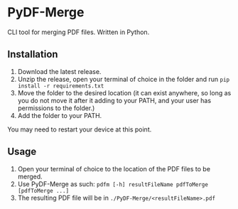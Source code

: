 # PyDF-Merge
CLI tool for merging PDF files. Written in Python.

## Installation
1. Download the latest release.
2. Unzip the release, open your terminal of choice in the folder and run ```pip install -r requirements.txt```
3. Move the folder to the desired location (it can exist anywhere, so long as you do not move it after it adding to your PATH, and your user has permissions to the folder.)
4. Add the folder to your PATH.

You may need to restart your device at this point.

## Usage
1. Open your terminal of choice to the location of the PDF files to be merged.
2. Use PyDF-Merge as such: ```pdfm [-h] resultFileName pdfToMerge [pdfToMerge ...]```
3. The resulting PDF file will be in ```./PyDF-Merge/<resultFileName>.pdf```
